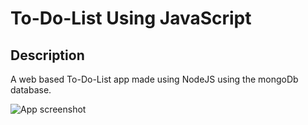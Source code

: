 # To-Do-List Using JavaScript

## Description
A web based To-Do-List app made using NodeJS using the mongoDb database.

![App screenshot]()
